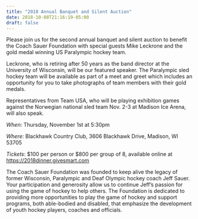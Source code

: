```yaml
---
title: "2018 Annual Banquet and Silent Auction"
date: 2018-10-08T21:16:19-05:00
draft: false
---
```


Please join us for the second annual banquet and silent auction to benefit the Coach Sauer Foundation with special guests Mike Leckrone and the gold medal winning US Paralympic hockey team.

Leckrone, who is retiring after 50 years as the band director at the University of Wisconsin, will be our featured speaker. The Paralympic sled hockey team will be available as part of a meet and greet which includes an opportunity for you to take photographs of team members with their gold medals.

Representatives from Team USA, who will be playing exhibition games against the Norwegian national sled team Nov. 2-3 at Madison Ice Arena, will also speak.

*When*: Thursday, November 1st at 5:30pm 

*Where*: Blackhawk Country Club, 3606 Blackhawk Drive, Madison, WI 53705                   

*Tickets*: $100 per person or $800 per group of 8, available online at https://2018dinner.givesmart.com

The Coach Sauer Foundation was founded to keep alive the legacy of former Wisconsin, Paralympic and Deaf Olympic hockey coach Jeff Sauer. Your participation and generosity allow us to continue Jeff’s passion for using the game of hockey to help others. The Foundation is dedicated to providing more opportunities to play the game of hockey and support programs, both able-bodied and disabled, that emphasize the development of youth hockey players, coaches and officials.



